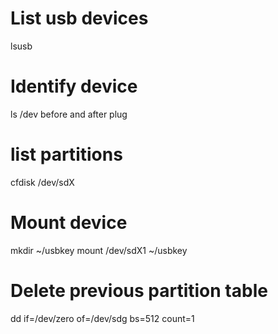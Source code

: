 # List usb devices
lsusb

# Identify device
ls /dev before and after plug

# list partitions
cfdisk /dev/sdX

# Mount device
mkdir ~/usbkey
mount /dev/sdX1 ~/usbkey

# Delete previous partition table
dd if=/dev/zero of=/dev/sdg bs=512 count=1

